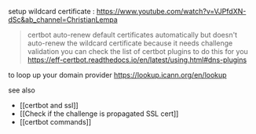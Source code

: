 setup wildcard certificate : https://www.youtube.com/watch?v=VJPfdXN-dSc&ab_channel=ChristianLempa

> certbot auto-renew default certificates automatically but doesn't auto-renew the wildcard certificate because it needs challenge validation you can check the list of certbot plugins to do this for you https://eff-certbot.readthedocs.io/en/latest/using.html#dns-plugins

to loop up your domain provider https://lookup.icann.org/en/lookup

see also
- [[certbot and ssl]]
- [[Check if the challenge is propagated SSL cert]]
- [[certbot commands]]